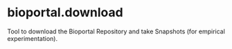 # bioportal.download
Tool to download the Bioportal Repository and take Snapshots (for empirical experimentation).
